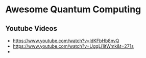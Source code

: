 # Awesome Quantum Computing

## Youtube Videos

- https://www.youtube.com/watch?v=ldKFbHb8nvQ
- https://www.youtube.com/watch?v=UgqLi1itWmk&t=271s
- 
